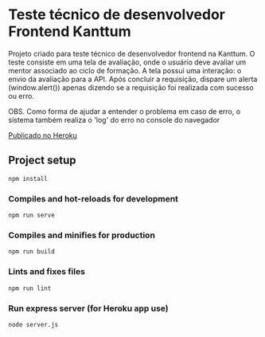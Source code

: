 # Teste técnico de desenvolvedor Frontend Kanttum

Projeto criado para teste técnico de desenvolvedor frontend na Kanttum.
O teste consiste em uma tela de avaliação, onde o usuário deve avaliar um mentor associado ao ciclo de formação.
A tela possui uma interação: o envio da avaliação para a API. Após concluir a requisição, dispare um alerta (window.alert()) apenas dizendo se a requisição foi realizada com sucesso ou erro.

OBS. Como forma de ajudar a entender o problema em caso de erro, o sistema também realiza o 'log' do erro no console do navegador

[Publicado no Heroku](https://kanttum-frontend.herokuapp.com/)

## Project setup
```
npm install
```

### Compiles and hot-reloads for development
```
npm run serve
```

### Compiles and minifies for production
```
npm run build
```

### Lints and fixes files
```
npm run lint
```

### Run express server (for Heroku app use)
```
node server.js
```